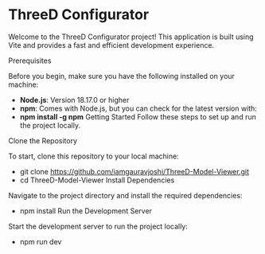 # ThreeD Configurator

Welcome to the ThreeD Configurator project! This application is built using Vite and provides a fast and efficient development experience.

Prerequisites

Before you begin, make sure you have the following installed on your machine:

- **Node.js**: Version 18.17.0 or higher
- **npm**: Comes with Node.js, but you can check for the latest version with:
-  **npm install -g npm**
Getting Started
Follow these steps to set up and run the project locally.

Clone the Repository

To start, clone this repository to your local machine:

- git clone https://github.com/iamgauravjoshi/ThreeD-Model-Viewer.git
- cd ThreeD-Model-Viewer
Install Dependencies

Navigate to the project directory and install the required dependencies:

- npm install
Run the Development Server

Start the development server to run the project locally:

- npm run dev
